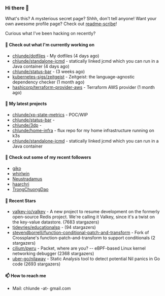### Hi there 👋

What's this? A mysterious secret page? Shhh, don't tell anyone!
Want your own awesome profile page? Check out [readme-scribe](https://github.com/muesli/readme-scribe)!

Curious what I've been hacking on recently?

#### 👷 Check out what I'm currently working on

- [chlunde/dotfiles](https://github.com/chlunde/dotfiles) - My dotfiles (4 days ago)
- [chlunde/standalone-jcmd](https://github.com/chlunde/standalone-jcmd) - statically linked jcmd which you can run in a Java container (4 days ago)
- [chlunde/status-bar](https://github.com/chlunde/status-bar) -  (3 weeks ago)
- [kubernetes-sigs/zeitgeist](https://github.com/kubernetes-sigs/zeitgeist) - Zeitgeist: the language-agnostic dependency checker (1 month ago)
- [hashicorp/terraform-provider-aws](https://github.com/hashicorp/terraform-provider-aws) - Terraform AWS provider (1 month ago)

#### 🌱 My latest projects

- [chlunde/xp-state-metrics](https://github.com/chlunde/xp-state-metrics) - POC/WIP
- [chlunde/status-bar](https://github.com/chlunde/status-bar) - 
- [chlunde/3dp](https://github.com/chlunde/3dp) - 
- [chlunde/home-infra](https://github.com/chlunde/home-infra) - flux repo for my home infrastructure running on k3s 
- [chlunde/standalone-jcmd](https://github.com/chlunde/standalone-jcmd) - statically linked jcmd which you can run in a Java container



#### 👯 Check out some of my recent followers

- [giko](https://github.com/giko)
- [whirlwin](https://github.com/whirlwin)
- [Neustradamus](https://github.com/Neustradamus)
- [haarchri](https://github.com/haarchri)
- [TrongChuongDao](https://github.com/TrongChuongDao)

#### 🌟 Recent Stars

- [valkey-io/valkey](https://github.com/valkey-io/valkey) - A new project to resume development on the formerly open-source Redis project. We&#39;re calling it Valkey, since it&#39;s a twist on the key-value datastore. (7683 stargazers)
- [tjdevries/educationalsp](https://github.com/tjdevries/educationalsp) -  (94 stargazers)
- [stevendborrelli/function-conditional-patch-and-transform](https://github.com/stevendborrelli/function-conditional-patch-and-transform) - Fork of Crossplane&#39;s function-patch-and-transform to support conditionals (2 stargazers)
- [cilium/pwru](https://github.com/cilium/pwru) - Packet, where are you? -- eBPF-based Linux kernel networking debugger (2368 stargazers)
- [uber-go/nilaway](https://github.com/uber-go/nilaway) - Static Analysis tool to detect potential Nil panics in Go code (2693 stargazers)

#### 📫 How to reach me

- Mail: chlunde -at- gmail.com

